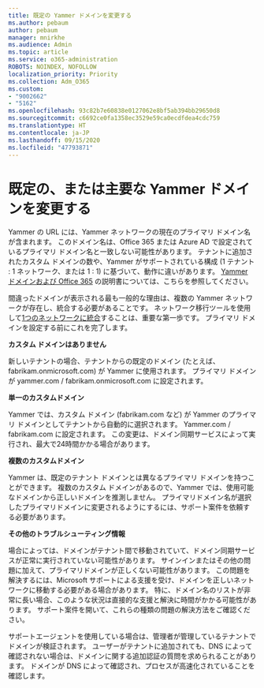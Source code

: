 ```yaml
---
title: 既定の Yammer ドメインを変更する
ms.author: pebaum
author: pebaum
manager: mnirkhe
ms.audience: Admin
ms.topic: article
ms.service: o365-administration
ROBOTS: NOINDEX, NOFOLLOW
localization_priority: Priority
ms.collection: Adm_O365
ms.custom:
- "9002662"
- "5162"
ms.openlocfilehash: 93c82b7e60838e0127062e8bf5ab394bb29650d8
ms.sourcegitcommit: c6692ce0fa1358ec3529e59ca0ecdfdea4cdc759
ms.translationtype: HT
ms.contentlocale: ja-JP
ms.lasthandoff: 09/15/2020
ms.locfileid: "47793871"
---
```

# <a name="changing-the-defaultprimary-yammer-domain"></a>既定の、または主要な Yammer ドメインを変更する

Yammer の URL には、Yammer ネットワークの現在のプライマリ ドメイン名が含まれます。 このドメイン名は、Office 365 または Azure AD で設定されているプライマリ ドメイン名と一致しない可能性があります。 テナントに追加されたカスタム ドメインの数や、Yammer がサポートされている構成 (1 テナント : 1 ネットワーク、または 1 : 1) に基づいて、動作に違いがあります。 [Yammer ドメインおよび Office 365](https://docs.microsoft.com/yammer/configure-your-yammer-network/manage-yammer-domains) の説明書については、こちらを参照してください。

間違ったドメインが表示される最も一般的な理由は、複数の Yammer ネットワークが存在し、統合する必要があることです。 ネットワーク移行ツールを使用して[1つのネットワークに統合](https://docs.microsoft.com/yammer/configure-your-yammer-network/consolidate-multiple-yammer-networks)することは、重要な第一歩です。 プライマリ ドメインを設定する前にこれを完了します。

**カスタム ドメインはありません**

新しいテナントの場合、テナントからの既定のドメイン (たとえば、fabrikam.onmicrosoft.com) が Yammer に使用されます。 プライマリ ドメインが yammer.com / fabrikam.onmicrosoft.com に設定されます。

**単一のカスタムドメイン**

Yammer では、カスタム ドメイン (fabrikam.com など) が Yammer のプライマリ ドメインとしてテナントから自動的に選択されます。 Yammer.com / fabrikam.com に設定されます。 この変更は、ドメイン同期サービスによって実行され、最大で24時間かかる場合があります。

**複数のカスタムドメイン**

Yammer は、既定のテナント ドメインとは異なるプライマリ ドメインを持つことができます。 複数のカスタム ドメインがあるので、Yammer では、使用可能なドメインから正しいドメインを推測しません。 プライマリドメイン名が選択したプライマリドメインに変更されるようにするには、サポート案件を依頼する必要があります。

**その他のトラブルシューティング情報**

場合によっては、ドメインがテナント間で移動されていて、ドメイン同期サービスが正常に実行されていない可能性があります。 サインインまたはその他の問題に加えて、プライマリドメインが正しくない可能性があります。 この問題を解決するには、Microsoft サポートによる支援を受け、ドメインを正しいネットワークに移動する必要がある場合があります。 特に、ドメイン名のリストが非常に長い場合、このような状況は直接的な支援と解決に時間がかかる可能性があります。 サポート案件を開いて、これらの種類の問題の解決方法をご確認ください。

サポートエージェントを使用している場合は、管理者が管理しているテナントでドメインが検証されます。 ユーザーがテナントに追加されても、DNS によって確認されない場合は、ドメインに関する追加認証の質問を求められることがあります。 ドメインが DNS によって確認され、プロセスが高速化されていることを確認します。
